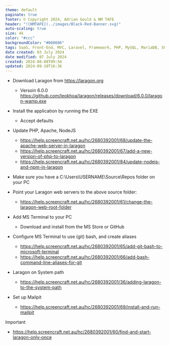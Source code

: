```yaml
---
theme: default
paginate: true
footer: © Copyright 2024, Adrian Gould & NM TAFE
header: "![NMTAFE](../images/Black-Red-Banner.svg)"
auto-scaling: true
size: 4k
color: "#ccc"
backgroundColor: "#060606"
tags: SaaS, Front-End, MVC, Laravel, Framework, PHP, MySQL, MariaDB, SQLite, Testing, Unit Testing, Feature Testng, PEST
date created: 03 July 2024
date modified: 07 July 2024
created: 2024-08-08T09:56
updated: 2024-09-10T16:36
---
```


- Download Laragon from https://laragon.org
  - Versoin 6.0.0 https://github.com/leokhoa/laragon/releases/download/6.0.0/laragon-wamp.exe

- Install the application by running the EXE
    - Accept defaults

- Update PHP, Apache, NodeJS 
  - https://help.screencraft.net.au/hc/2680392001/68/update-the-apache-web-server-in-laragon
  - https://help.screencraft.net.au/hc/2680392001/67/add-a-new-version-of-php-to-laragon
  - https://help.screencraft.net.au/hc/2680392001/84/update-nodejs-and-npm-in-laragon

- Make sure you have a C:\Users\USERNAME\Source\Repos folder on your PC

- Point your Laragon web servers to the above source folder:
  - https://help.screencraft.net.au/hc/2680392001/61/change-the-laragon-web-root-folder

- Add MS Terminal to your PC
  - Download and install from the MS Store or GitHub

- Configure MS Terminal to use (git) bash, and create aliases
  - https://help.screencraft.net.au/hc/2680392001/65/add-git-bash-to-microsoft-terminal
  - https://help.screencraft.net.au/hc/2680392001/66/add-bash-command-line-aliases-for-git

- Laragon on System path
  - https://help.screencraft.net.au/hc/2680392001/36/adding-laragon-to-the-system-path

- Set up Mailpit
  - https://help.screencraft.net.au/hc/2680392001/69/install-and-run-mailpit

Important
- https://help.screencraft.net.au/hc/2680392001/60/find-and-start-laragon-only-once

